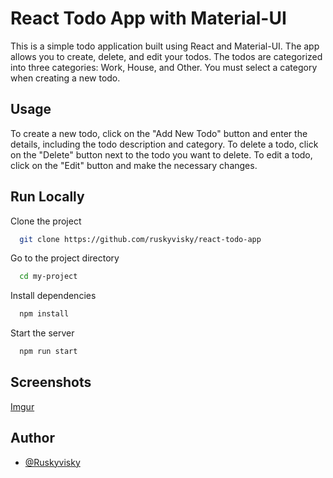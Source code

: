 
# React Todo App with Material-UI

This is a simple todo application built using React and Material-UI. The app allows you to create, delete, and edit your todos. The todos are categorized into three categories: Work, House, and Other. You must select a category when creating a new todo.


## Usage

To create a new todo, click on the "Add New Todo" button and enter the details, including the todo description and category. To delete a todo, click on the "Delete" button next to the todo you want to delete. To edit a todo, click on the "Edit" button and make the necessary changes.


## Run Locally

Clone the project

```bash
  git clone https://github.com/ruskyvisky/react-todo-app
```

Go to the project directory

```bash
  cd my-project
```

Install dependencies

```bash
  npm install
```

Start the server

```bash
  npm run start
```


## Screenshots

[Imgur](https://imgur.com/vZxQfuf)


## Author

- [@Ruskyvisky](https://github.com/ruskyvisky)

